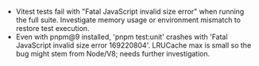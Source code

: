 - Vitest tests fail with "Fatal JavaScript invalid size error" when running the full suite.
  Investigate memory usage or environment mismatch to restore test execution.
- Even with pnpm@9 installed, 'pnpm test:unit' crashes with 'Fatal JavaScript invalid size error 169220804'. LRUCache max is small so the bug might stem from Node/V8; needs further investigation.
